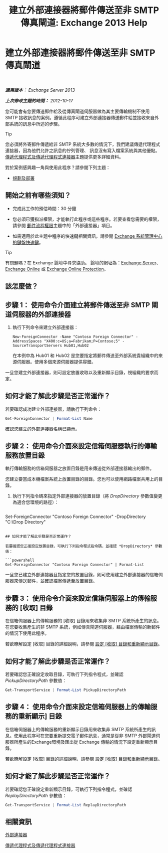 ﻿---
title: '建立外部連接器將郵件傳送至非 SMTP 傳真閘道: Exchange 2013 Help'
TOCTitle: 建立外部連接器將郵件傳送至非 SMTP 傳真閘道
ms:assetid: 589db487-3c4c-409a-92e3-c78dd8f639b6
ms:mtpsurl: https://technet.microsoft.com/zh-tw/library/JJ710163(v=EXCHG.150)
ms:contentKeyID: 50473250
ms.date: 05/21/2018
mtps_version: v=EXCHG.150
ms.translationtype: MT
---

# 建立外部連接器將郵件傳送至非 SMTP 傳真閘道

 

_**適用版本：** Exchange Server 2013_

_**上次修改主題的時間：** 2012-10-17_

您可能會有您要傳送郵件給及從傳真閘道伺服器做為其主要傳輸機制不使用 SMTP 接收訊息的案例。遵循此程序可建立外部連接器傳送郵件給並接收來自外部系統的訊息中所述的步驟。


> [!TIP]  
> 您必須將外寄郵件傳遞給非 SMTP 系統大多數的情況下，我們建議傳遞代理程式連接器，因為他們允許之訊息的佇列管理、 訊息沒有寫入檔案系統與其他優點。<a href="delivery-agents-and-delivery-agent-connectors-exchange-2013-help.md">傳遞代理程式及傳遞代理程式連接器</a>主題提供更多詳細資料。




對於案例感興趣一角與使用此程序？請參閱下列主題：

  - [規劃及部署](planning-and-deployment-for-exchange-2013-installation-instructions.md)

## 開始之前有哪些須知？

  - 完成此工作的預估時間：30 分鐘

  - 您必須已獲指派權限，才能執行此程序或這些程序。若要查看您需要的權限，請參閱 [郵件流程權限](mail-flow-permissions-exchange-2013-help.md)主題中的「外部連接器」項目。

  - 如需適用於此主題中程序的快速鍵相關資訊，請參閱 [Exchange 系統管理中心的鍵盤快速鍵](keyboard-shortcuts-in-the-exchange-admin-center-exchange-online-protection-help.md)。


> [!TIP]  
> 有問題嗎？在 Exchange 論壇中尋求協助。 論壇的網址為：<a href="https://go.microsoft.com/fwlink/p/?linkid=60612">Exchange Server</a>、 <a href="https://go.microsoft.com/fwlink/p/?linkid=267542">Exchange Online</a> 或 <a href="https://go.microsoft.com/fwlink/p/?linkid=285351">Exchange Online Protection</a>。




## 該怎麼做？

## 步驟 1： 使用命令介面建立將郵件傳送至非 SMTP 閘道伺服器的外部連接器

1.  執行下列命令來建立外部連接器：
    
        New-ForeignConnector -Name "Contoso Foreign Connector" -AddressSpaces "X400:c=US;a=Fabrikam;P=Contoso;5" -SourceTransportServers Hub01,Hub02
    
    在本例中為 Hub01 和 Hub02 是您要指定將郵件傳送至外部系統貴組織中的來源伺服器。使用多個來源伺服器提供容錯。

一旦您建立外部連接器，則可設定放置收取以及重新顯示目錄，視組織的要求而定。

## 如何才能了解此步驟是否正常運作？

若要確認成功建立外部連接器，請執行下列命令：

```powershell
Get-ForeignConnector | Format-List Name
```

確認您建立的外部連接器名稱已顯示。

## 步驟 2： 使用命令介面來設定信箱伺服器執行的傳輸服務放置目錄

執行傳輸服務的信箱伺服器之放置目錄是用來傳送從外部連接器輸出的郵件。

您建立要當成本機檔案系統上放置目錄的目錄。您也可以使用網路檔案共用上的目錄。

1.  執行下列指令碼來指定外部連接器的放置目錄（將 *DropDirectory* 參數值變更為適合您環境的路徑）：
    
    ```powershell
Set-ForeignConnector "Contoso Foreign Connector" -DropDirectory "C:\Drop Directory"
```

## 如何才能了解此步驟是否正常運作？

若要確認您正確設定放置目錄，可執行下列指令程式指令碼，並確認 *DropDirectory* 參數值：

```powershell
Get-ForeignConnector "Contoso Foreign Connector" | Format-List
```

一旦您已建立外部連接器且指定您的放置目錄，則可使用建立外部連接器的信箱伺服器來傳送郵件，並確認檔案傳遞至放置目錄。

## 步驟 3： 使用命令介面來設定信箱伺服器上的傳輸服務的 \[收取\] 目錄

在信箱伺服器上的傳輸服務的 \[收取\] 目錄用來收集非 SMTP 系統所產生的訊息。在您要收集產生的非 SMTP 系統，例如傳真閘道伺服器，藉由檔案傳輸的新郵件的情況下使用此程序。

若欲瞭解設定 \[收取\] 目錄的詳細說明，請參閱 [設定 \[收取\] 目錄和重新顯示目錄](configure-the-pickup-directory-and-the-replay-directory-exchange-2013-help.md)。

## 如何才能了解此步驟是否正常運作？

若要確認您正確設定收取目錄，可執行下列指令程式，並確認 *PickupDirectoryPath* 參數值：

```powershell
Get-TransportService | Format-List PickupDirectoryPath
```

## 步驟 4： 使用命令介面來設定信箱伺服器上的傳輸服務的重新顯示\] 目錄

在信箱伺服器上的傳輸服務的重新顯示目錄用來收集非 SMTP 系統所產生的訊息。使用此程序可在您要重新提交電子郵件訊息，通常是從非 SMTP 外部閘道伺服器所產生的Exchange環境及匯出從 Exchange 傳輸的情況下設定重新顯示目錄。

若欲瞭解設定 \[收取\] 目錄的詳細說明，請參閱 [設定 \[收取\] 目錄和重新顯示目錄](configure-the-pickup-directory-and-the-replay-directory-exchange-2013-help.md)。

## 如何才能了解此步驟是否正常運作？

若要確認您正確設定重新顯示目錄，可執行下列指令程式，並確認 *ReplayDirectoryPath* 參數值：

```powershell
Get-TransportService | Format-List ReplayDirectoryPath
```

## 相關資訊

[外部連接器](foreign-connectors-exchange-2013-help.md)

[傳遞代理程式及傳遞代理程式連接器](delivery-agents-and-delivery-agent-connectors-exchange-2013-help.md)

